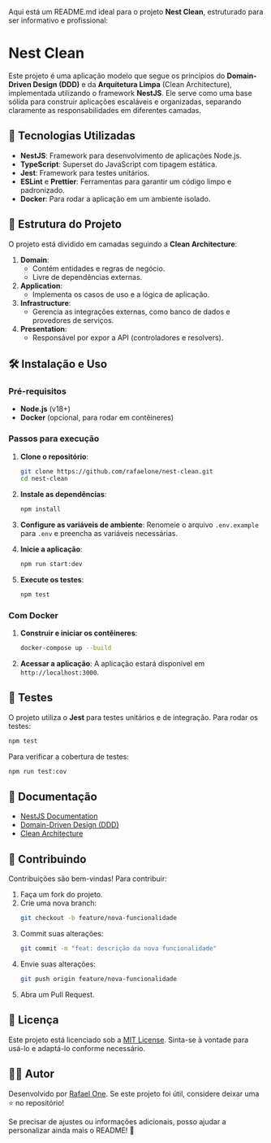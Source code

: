 Aqui está um README.md ideal para o projeto **Nest Clean**, estruturado para ser informativo e profissional:

# Nest Clean

Este projeto é uma aplicação modelo que segue os princípios do **Domain-Driven Design (DDD)** e da **Arquitetura Limpa** (Clean Architecture), implementada utilizando o framework **NestJS**. Ele serve como uma base sólida para construir aplicações escaláveis e organizadas, separando claramente as responsabilidades em diferentes camadas.

## 🚀 Tecnologias Utilizadas

- **NestJS**: Framework para desenvolvimento de aplicações Node.js.
- **TypeScript**: Superset do JavaScript com tipagem estática.
- **Jest**: Framework para testes unitários.
- **ESLint** e **Prettier**: Ferramentas para garantir um código limpo e padronizado.
- **Docker**: Para rodar a aplicação em um ambiente isolado.

## 📂 Estrutura do Projeto

O projeto está dividido em camadas seguindo a **Clean Architecture**:

1. **Domain**:
   - Contém entidades e regras de negócio.
   - Livre de dependências externas.
2. **Application**:
   - Implementa os casos de uso e a lógica de aplicação.
3. **Infrastructure**:
   - Gerencia as integrações externas, como banco de dados e provedores de serviços.
4. **Presentation**:
   - Responsável por expor a API (controladores e resolvers).

## 🛠️ Instalação e Uso

### Pré-requisitos

- **Node.js** (v18+)
- **Docker** (opcional, para rodar em contêineres)

### Passos para execução

1. **Clone o repositório**:

   ```bash
   git clone https://github.com/rafaelone/nest-clean.git
   cd nest-clean
   ```

2. **Instale as dependências**:

   ```bash
   npm install
   ```

3. **Configure as variáveis de ambiente**:
   Renomeie o arquivo `.env.example` para `.env` e preencha as variáveis necessárias.

4. **Inicie a aplicação**:

   ```bash
   npm run start:dev
   ```

5. **Execute os testes**:
   ```bash
   npm test
   ```

### Com Docker

1. **Construir e iniciar os contêineres**:

   ```bash
   docker-compose up --build
   ```

2. **Acessar a aplicação**:
   A aplicação estará disponível em `http://localhost:3000`.

## 🧪 Testes

O projeto utiliza o **Jest** para testes unitários e de integração. Para rodar os testes:

```bash
npm test
```

Para verificar a cobertura de testes:

```bash
npm run test:cov
```

## 📖 Documentação

- [NestJS Documentation](https://docs.nestjs.com/)
- [Domain-Driven Design (DDD)](https://www.domainlanguage.com/ddd/)
- [Clean Architecture](https://8thlight.com/blog/uncle-bob/2012/08/13/the-clean-architecture.html)

## 🤝 Contribuindo

Contribuições são bem-vindas! Para contribuir:

1. Faça um fork do projeto.
2. Crie uma nova branch:
   ```bash
   git checkout -b feature/nova-funcionalidade
   ```
3. Commit suas alterações:
   ```bash
   git commit -m "feat: descrição da nova funcionalidade"
   ```
4. Envie suas alterações:
   ```bash
   git push origin feature/nova-funcionalidade
   ```
5. Abra um Pull Request.

## 📝 Licença

Este projeto está licenciado sob a [MIT License](LICENSE). Sinta-se à vontade para usá-lo e adaptá-lo conforme necessário.

## 👨‍💻 Autor

Desenvolvido por [Rafael One](https://github.com/rafaelone). Se este projeto foi útil, considere deixar uma ⭐ no repositório!

Se precisar de ajustes ou informações adicionais, posso ajudar a personalizar ainda mais o README! 🚀
